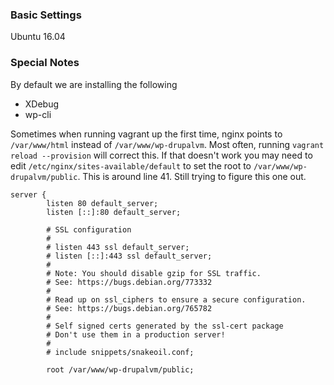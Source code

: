 

### Basic Settings
Ubuntu 16.04


### Special Notes
By default we are installing the following
* XDebug
* wp-cli


Sometimes when running vagrant up the first time, nginx points to 
`/var/www/html` instead of `/var/www/wp-drupalvm`. Most often, 
running `vagrant reload --provision` will correct this.
If that doesn't work you may need to edit 
`/etc/nginx/sites-available/default` to set the root to 
`/var/www/wp-drupalvm/public`. This is around line 41. Still trying to figure this one out.

```
server {
        listen 80 default_server;
        listen [::]:80 default_server;

        # SSL configuration
        #
        # listen 443 ssl default_server;
        # listen [::]:443 ssl default_server;
        #
        # Note: You should disable gzip for SSL traffic.
        # See: https://bugs.debian.org/773332
        #
        # Read up on ssl_ciphers to ensure a secure configuration.
        # See: https://bugs.debian.org/765782
        #
        # Self signed certs generated by the ssl-cert package
        # Don't use them in a production server!
        #
        # include snippets/snakeoil.conf;

        root /var/www/wp-drupalvm/public;

```
